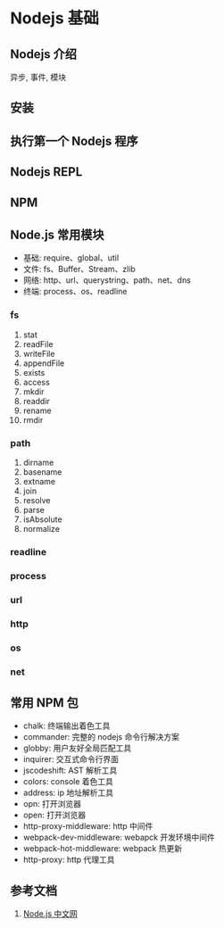 <!--
 * @Author: SilvesterChiao
 * @Date: 2020-05-09 11:41:56
 * @LastEditors: SilvesterChiao
 * @LastEditTime: 2021-06-14 10:52:02
 -->
# Nodejs 基础

## Nodejs 介绍

异步, 事件, 模块

## 安装

## 执行第一个 Nodejs 程序

## Nodejs REPL

## NPM

## Node.js 常用模块

- 基础: require、global、util
- 文件: fs、Buffer、Stream、zlib
- 网络: http、url、querystring、path、net、dns
- 终端: process、os、readline

### fs

1. stat
1. readFile
1. writeFile
1. appendFile
1. exists
1. access
1. mkdir
1. readdir
1. rename
1. rmdir

### path

1. dirname
1. basename
1. extname
1. join
1. resolve
1. parse
1. isAbsolute
1. normalize

### readline

### process

### url

### http

### os

### net

## 常用 NPM 包

-   chalk: 终端输出着色工具
-   commander: 完整的 nodejs 命令行解决方案
-   globby: 用户友好全局匹配工具
-   inquirer: 交互式命令行界面
-   jscodeshift: AST 解析工具
-   colors: console 着色工具
-   address: ip 地址解析工具
-   opn: 打开浏览器
-   open: 打开浏览器
-   http-proxy-middleware: http 中间件
-   webpack-dev-middleware: webapck 开发环境中间件
-   webpack-hot-middleware: webpack 热更新
-   http-proxy: http 代理工具

## 参考文档

1. [Node.js 中文网](http://nodejs.cn/)
